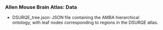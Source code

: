 
### Allen Mouse Brain Atlas: Data

- DSURQE_tree.json: JSON file containing the AMBA hierarchical ontology, with leaf nodes corresponding to regions in the DSURQE atlas. 
